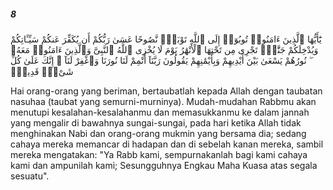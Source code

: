 ##### 8

<span class="ayah">يَٰٓأَيُّهَا ٱلَّذِينَ ءَامَنُوا۟ تُوبُوٓا۟ إِلَى ٱللَّهِ تَوْبَةًۭ نَّصُوحًا عَسَىٰ رَبُّكُمْ أَن يُكَفِّرَ عَنكُمْ سَيِّـَٔاتِكُمْ وَيُدْخِلَكُمْ جَنَّٰتٍۢ تَجْرِى مِن تَحْتِهَا ٱلْأَنْهَٰرُ يَوْمَ لَا يُخْزِى ٱللَّهُ ٱلنَّبِىَّ وَٱلَّذِينَ ءَامَنُوا۟ مَعَهُۥ ۖ نُورُهُمْ يَسْعَىٰ بَيْنَ أَيْدِيهِمْ وَبِأَيْمَٰنِهِمْ يَقُولُونَ رَبَّنَآ أَتْمِمْ لَنَا نُورَنَا وَٱغْفِرْ لَنَآ ۖ إِنَّكَ عَلَىٰ كُلِّ شَىْءٍۢ قَدِيرٌۭ</span>

<span class="ayah_translation">Hai orang-orang yang beriman, bertaubatlah kepada Allah dengan taubatan nasuhaa (taubat yang semurni-murninya). Mudah-mudahan Rabbmu akan menutupi kesalahan-kesalahanmu dan memasukkanmu ke dalam jannah yang mengalir di bawahnya sungai-sungai, pada hari ketika Allah tidak menghinakan Nabi dan orang-orang mukmin yang bersama dia; sedang cahaya mereka memancar di hadapan dan di sebelah kanan mereka, sambil mereka mengatakan: "Ya Rabb kami, sempurnakanlah bagi kami cahaya kami dan ampunilah kami; Sesungguhnya Engkau Maha Kuasa atas segala sesuatu".</span>
